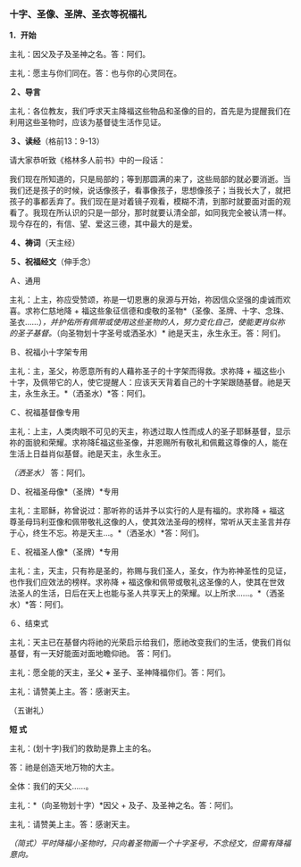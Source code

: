 ### **十字、圣像、圣牌、圣衣等祝福礼**

**1．开始**

主礼：因父及子及圣神之名。答：阿们。

主礼：愿主与你们同在。答：也与你的心灵同在。

**２、导言**

主礼：各位教友，我们呼求天主降福这些物品和圣像的目的，首先是为提醒我们在利用这些圣物时，应该为基督徒生活作见证。

**３、读经**（格前13：9-13）

请大家恭听致《格林多人前书》中的一段话：

我们现在所知道的，只是局部的；等到那圆满的来了，这些局部的就必要消逝。当我们还是孩子的时候，说话像孩子，看事像孩子，思想像孩子；当我长大了，就把孩子的事都丢弃了。我们现在是对着镜子观看，模糊不清，到那时就要面对面的观看了。我现在所认识的只是一部分，那时就要认清全部，如同我完全被认清一样。现今存在的，有信、望、爱这三德，其中最大的是爱。

**４、祷词**（天主经）

**５、祝福经文**（伸手念）

Ａ、通用

主礼：上主，祢应受赞颂，祢是一切恩惠的泉源与开始，祢因信众坚强的虔诚而欢喜。求祢仁慈地降 + 福这些象征信德和虔敬的圣物*（圣像、圣牌、十字、念珠、圣衣……）*，并护佑所有佩带或使用这些圣物的人，努力变化自己，使能更肖似祢的圣子基督。*（向圣物划十字圣号或洒圣水）* 祂是天主，永生永王。答：阿们。

Ｂ、祝福小十字架专用

主礼：主，圣父，祢愿意所有的人藉祢圣子的十字架而得救。求祢降 + 福这些小十字，及佩带它的人，使它提醒人：应该天天背着自己的十字架跟随基督。祂是天主，永生永王。*（洒圣水）*答：阿们。

Ｃ、祝福基督像专用

主礼：上主，人类肉眼不可见的天主，祢透过取人性而成人的圣子耶稣基督，显示祢的面貌和荣耀。求祢降É福这些圣像，并恩赐所有敬礼和佩戴这尊像的人，能在生活上日益肖似基督。祂是天主，永生永王。

*（洒圣水）* 答：阿们。

Ｄ、祝福圣母像*（圣牌）*专用

主礼：主耶稣，祢曾说过：那听祢的话并予以实行的人是有福的。求祢降 + 福这尊圣母玛利亚像和佩带敬礼这像的人，使其效法圣母的榜样，常听从天主圣言并存于心，终生不忘。祢是天主…。*（洒圣水）*答：阿们。

Ｅ、祝福圣人像*（圣牌）*专用

主礼：主，天主，只有祢是圣的，祢赐与我们圣人，圣女，作为祢神圣性的见证，也作我们应效法的榜样。求祢降 + 福这像和佩带或敬礼这圣像的人，使其在世效法圣人的生活，日后在天上也能与圣人共享天上的荣耀。以上所求……。*（洒圣水）*答：阿们。

６、结束式

主礼：天主已在基督内将祂的光荣启示给我们，愿祂改变我们的生活，使我们肖似基督，有一天好能面对面地瞻仰祂。 答：阿们。

主礼：愿全能的天主，圣父 **+** 圣子、圣神降福你们。答：阿们。

主礼：请赞美上主。答：感谢天主。

（五谢礼）

**短 式**

主礼：(划十字)我们的救助是靠上主的名。

答：祂是创造天地万物的大主。

全体：我们的天父……。

主礼：*（向圣物划十字）*因父 + 及子、及圣神之名。答：阿们。

主礼：请赞美上主。答：感谢天主。

*（简式）平时降福小圣物时，只向着圣物画一个十字圣号，不念经文，但需有降福意向。*